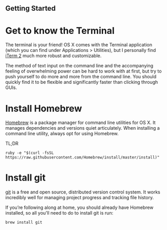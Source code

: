 Getting Started
---------------

Get to know the Terminal
========================

The terminal is your friend! OS X comes with the Terminal application (which you can find under Applications > Utilities), but I personally find [iTerm 2](http://iterm2.com/) much more robust and customizable.

The method of text input on the command line and the accompanying feeling of overwhelming power can be hard to work with at first, but try to push yourself to do more and more from the command line. You should quickly find it to be flexible and significantly faster than clicking through GUIs.

Install Homebrew
================

[Homebrew](http://brew.sh/) is a package manager for command line utilities for OS X. It manages dependencies and versions quiet articulately. When installing a command line utility, always opt for using Homebrew.

TL;DR

`ruby -e "$(curl -fsSL https://raw.githubusercontent.com/Homebrew/install/master/install)"`

Install git
===========

[git](http://git-scm.com/) is a free and open source, distributed version control system. It works incredibly well for managing project progress and tracking file history.

If you’re following along at home, you should already have Homebrew installed, so all you'll need to do to install git is run:

`brew install git`
